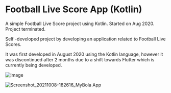 # Football Live Score App (Kotlin)
A simple Football Live Score project using Kotlin. Started on Aug 2020. Project terminated.

Self -developed project by developing an application related to Football Live Scores.

It was first developed in August 2020 using the Kotlin language, however it was discontinued after 2 months due to a shift towards Flutter which is currently being developed.

![image](https://user-images.githubusercontent.com/40099907/136544087-390973c5-769d-4713-8029-6d1bc11c0c56.png)

![Screenshot_20211008-182616_MyBola App](https://user-images.githubusercontent.com/40099907/136544163-77aaaa8c-2eed-496d-b3f6-2e87c73818fa.jpg)
